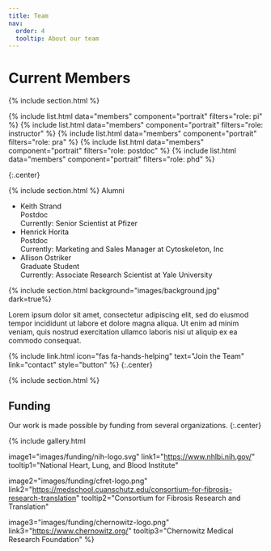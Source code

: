 ```yaml
---
title: Team
nav:
  order: 4
  tooltip: About our team
---
```


# <i class="fas fa-users"></i>Current Members

{% include section.html %}

{%
  include list.html
  data="members"
  component="portrait"
  filters="role: pi"
%}
{%
  include list.html
  data="members"
  component="portrait"
  filters="role: instructor"
%}
{%
  include list.html
  data="members"
  component="portrait"
  filters="role: pra"
%}
{%
  include list.html
  data="members"
  component="portrait"
  filters="role: postdoc"
%}
{%
  include list.html
  data="members"
  component="portrait"
  filters="role: phd"
%}

{:.center}

{% include section.html %}
<i class="fas fa-address-book"></i>Alumni
  - Keith Strand<br>
  Postdoc<br>
  Currently: Senior Scientist at Pfizer
  - Henrick Horita<br>
  Postdoc<br>
  Currently: Marketing and Sales Manager at Cytoskeleton, Inc
  - Allison Ostriker<br>
  Graduate Student<br>
  Currently: Associate Research Scientist at Yale University

{% include section.html background="images/background.jpg" dark=true%}

Lorem ipsum dolor sit amet, consectetur adipiscing elit, sed do eiusmod tempor incididunt ut labore et dolore magna aliqua.
Ut enim ad minim veniam, quis nostrud exercitation ullamco laboris nisi ut aliquip ex ea commodo consequat.

{%
  include link.html
  icon="fas fa-hands-helping"
  text="Join the Team"
  link="contact"
  style="button"
%}
{:.center}

{% include section.html %}

## Funding

Our work is made possible by funding from several organizations.
{:.center}

{%
  include gallery.html

  image1="images/funding/nih-logo.svg"
  link1="https://www.nhlbi.nih.gov/"
  tooltip1="National Heart, Lung, and Blood Institute"

  image2="images/funding/cfret-logo.png"
  link2="https://medschool.cuanschutz.edu/consortium-for-fibrosis-research-translation"
  tooltip2="Consortium for Fibrosis Research and Translation"

  image3="images/funding/chernowitz-logo.png"
  link3="https://www.chernowitz.org/"
  tooltip3="Chernowitz Medical Research Foundation"
%}

